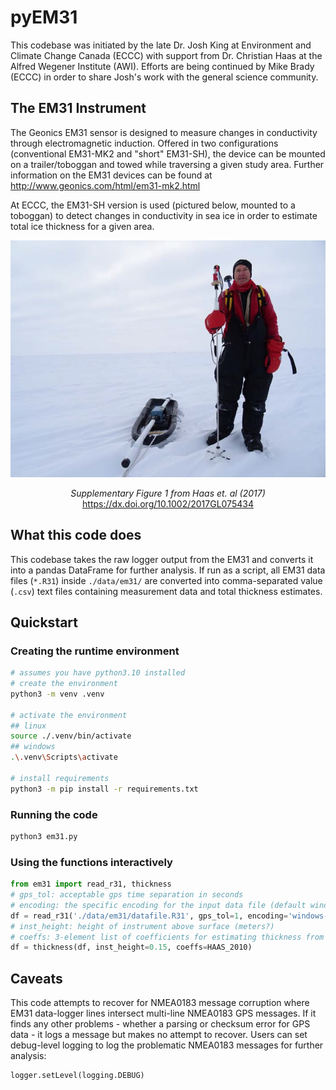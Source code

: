 # pyEM31

This codebase was initiated by the late Dr. Josh King at Environment and Climate Change Canada (ECCC) with support from Dr. Christian Haas at the Alfred Wegener Institute (AWI). Efforts are being continued by Mike Brady (ECCC) in order to share Josh's work with the general science community.

## The EM31 Instrument

The Geonics EM31 sensor is designed to measure changes in conductivity through electromagnetic induction. Offered in two configurations (conventional EM31-MK2 and "short" EM31-SH), the device can be mounted on a trailer/toboggan and towed while traversing a given study area. Further information on the EM31 devices can be found at http://www.geonics.com/html/em31-mk2.html

At ECCC, the EM31-SH version is used (pictured below, mounted to a toboggan) to detect changes in conductivity in sea ice in order to estimate total ice thickness for a given area.

<p align="center">
    <img src="assets/em31sh_eccc.jpg"  width=600>
</p>
<p align="center">
    <i>Supplementary Figure 1 from Haas et. al (2017)</i>
    <a href="https://dx.doi.org/10.1002/2017GL075434">https://dx.doi.org/10.1002/2017GL075434</a>
</p>

## What this code does
This codebase takes the raw logger output from the EM31 and converts it into a pandas DataFrame for further analysis. If run as a script, all EM31 data files (`*.R31`) inside `./data/em31/` are converted into comma-separated value (`.csv`) text files containing measurement data and total thickness estimates.

## Quickstart

### Creating the runtime environment
```zsh
# assumes you have python3.10 installed
# create the environment
python3 -m venv .venv

# activate the environment
## linux
source ./.venv/bin/activate
## windows
.\.venv\Scripts\activate

# install requirements
python3 -m pip install -r requirements.txt
```

### Running the code
```zsh
python3 em31.py
```

### Using the functions interactively
```python
from em31 import read_r31, thickness
# gps_tol: acceptable gps time separation in seconds
# encoding: the specific encoding for the input data file (default windows-1252)
df = read_r31('./data/em31/datafile.R31', gps_tol=1, encoding='windows-1252')
# inst_height: height of instrument above surface (meters?)
# coeffs: 3-element list of coefficients for estimating thickness from EM31 measurements
df = thickness(df, inst_height=0.15, coeffs=HAAS_2010)
```


## Caveats
This code attempts to recover for NMEA0183 message corruption where EM31 data-logger lines intersect multi-line NMEA0183 GPS messages. If it finds any other problems - whether a parsing or checksum error for GPS data - it logs a message but makes no attempt to recover. Users can set debug-level logging to log the problematic NMEA0183 messages for further analysis:

```python
logger.setLevel(logging.DEBUG)
```
